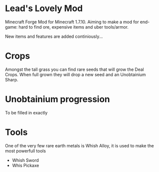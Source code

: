 # Lead's Lovely Mod
Minecraft Forge Mod for Minecraft 1.7.10. Aiming to make a mod for end-game: hard to find ore, expensive items and uber tools/armor.

New items and features are added continiously...

# Crops
Amongst the tall grass you can find rare seeds that will grow the Deal Crops. When full grown they will drop a new seed and an Unobtainium Sharp.

# Unobtainium progression
To be filled in exactly

# Tools
One of the very few rare earth metals is Whish Alloy, it is used to make the most powerfull tools
- Whish Sword
- Whis Pickaxe
